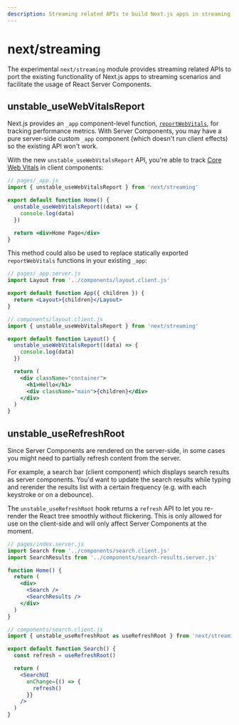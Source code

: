 ```yaml
---
description: Streaming related APIs to build Next.js apps in streaming SSR or with React Server Components.
---
```


# next/streaming

The experimental `next/streaming` module provides streaming related APIs to port the existing functionality of Next.js apps to streaming scenarios and facilitate the usage of React Server Components.

## unstable_useWebVitalsReport

Next.js provides an `_app` component-level function, [`reportWebVitals`](docs/advanced-features/measuring-performance), for tracking performance metrics. With Server Components, you may have a pure server-side custom `_app` component (which doesn't run client effects) so the existing API won't work.

With the new `unstable_useWebVitalsReport` API, you're able to track [Core Web Vitals](https://nextjs.org/learn/seo/web-performance) in client components:

```jsx
// pages/_app.js
import { unstable_useWebVitalsReport } from 'next/streaming'

export default function Home() {
  unstable_useWebVitalsReport((data) => {
    console.log(data)
  })

  return <div>Home Page</div>
}
```

This method could also be used to replace statically exported `reportWebVitals` functions in your existing `_app`:

```jsx
// pages/_app.server.js
import Layout from '../components/layout.client.js'

export default function App({ children }) {
  return <Layout>{children}</Layout>
}
```

```jsx
// components/layout.client.js
import { unstable_useWebVitalsReport } from 'next/streaming'

export default function Layout() {
  unstable_useWebVitalsReport((data) => {
    console.log(data)
  })

  return (
    <div className="container">
      <h1>Hello</h1>
      <div className="main">{children}</div>
    </div>
  )
}
```

## unstable_useRefreshRoot

Since Server Components are rendered on the server-side, in some cases you might need to partially refresh content from the server.

For example, a search bar (client component) which displays search results as server components. You'd want to update the search results while typing and rerender the results list with a certain frequency (e.g. with each keystroke or on a debounce).

The `unstable_useRefreshRoot` hook returns a `refresh` API to let you re-render the React tree smoothly without flickering. This is only allowed for use on the client-side and will only affect Server Components at the moment.

```jsx
// pages/index.server.js
import Search from '../components/search.client.js'
import SearchResults from '../components/search-results.server.js'

function Home() {
  return (
    <div>
      <Search />
      <SearchResults />
    </div>
  )
}
```

```jsx
// components/search.client.js
import { unstable_useRefreshRoot as useRefreshRoot } from 'next/streaming'

export default function Search() {
  const refresh = useRefreshRoot()

  return (
    <SearchUI
      onChange={() => {
        refresh()
      }}
    />
  )
}
```
